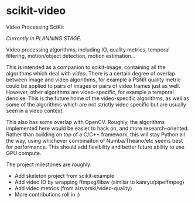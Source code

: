 scikit-video
============

Video Processing SciKit

*Currently in PLANNING STAGE.*

Video processing algorithms, including IO, quality metrics, temporal filtering, motion/object detection, motion estimation...

This is intended as a companion to scikit-image, containing all the algorithms which deal with *video*.  There is a certain degree of overlap between image and video algorithms, for example a PSNR quality metric could be applied to pairs of images or pairs of video frames just as well.  However, other algorithms are video-specific, for example a temporal denoise.  This is the future home of the video-specific algorithms, as well as some of the algorithms which are not strictly video specific but are usually seen in a video context.

This also has some overlap with OpenCV.  Roughly, the algorithms implemented here would be easier to hack on, and more research-oriented.  Rather than building on top of a C/C++ framework, this will stay Python all the way, using whichever combinaiton of Numba/Theano/etc seems best for performance.  This should add flexibility and better future ability to use GPU compute.

The project milestones are roughly:

- Add skeleton project from scikit-example
- Add video IO by wrapping ffmpeg/libav (similar to kanryu/pipeffmpeg)
- Add video metrics (from aizvorski/video-quality)
- More contributions roll in :)
